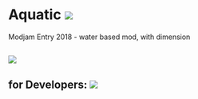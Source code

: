 # Aquatic [![](http://cf.way2muchnoise.eu/full_291152_downloads.svg)](https://minecraft.curseforge.com/projects/aquatic)

Modjam Entry 2018 - water based mod, with dimension

[![](http://cf.way2muchnoise.eu/versions/Available%20for%20MC_291152_all.svg)](https://minecraft.curseforge.com/projects/aquatic/files)
---

## for Developers: [![](https://jitpack.io/v/Team-Rapture/Aquatic.svg)](https://jitpack.io/#Team-Rapture/Aquatic)


